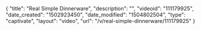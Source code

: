 {
    "title": "Real Simple Dinnerware",
    "description": "",
    "videoid": "111179925",
    "date_created": "1502923450",
    "date_modified": "1504802504",
    "type": "captivate",
    "layout": "video",
    "url": "\/v\/real-simple-dinnerware\/111179925"
}